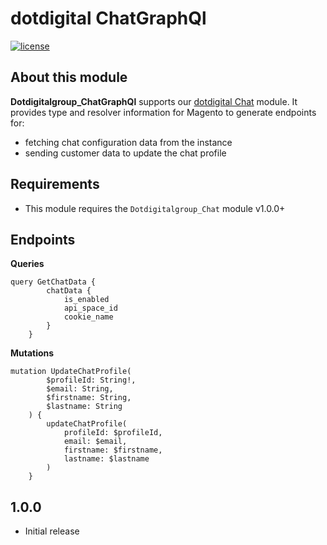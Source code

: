 # dotdigital ChatGraphQl
[![license](https://img.shields.io/github/license/mashape/apistatus.svg)](LICENSE.md)

## About this module

**Dotdigitalgroup_ChatGraphQl** supports our [dotdigital Chat](https://github.com/dotmailer/dotmailer-magento2-extension-chat) module.
It provides type and resolver information for Magento to generate endpoints for:
- fetching chat configuration data from the instance
- sending customer data to update the chat profile

## Requirements

- This module requires the `Dotdigitalgroup_Chat` module v1.0.0+

## Endpoints

**Queries**
```
query GetChatData {
        chatData {
            is_enabled
            api_space_id
            cookie_name
        }
    }
```

**Mutations**
```
mutation UpdateChatProfile(
        $profileId: String!,
        $email: String,
        $firstname: String,
        $lastname: String
    ) {
        updateChatProfile(
            profileId: $profileId,
            email: $email,
            firstname: $firstname,
            lastname: $lastname
        )
    }
```

## 1.0.0
- Initial release
